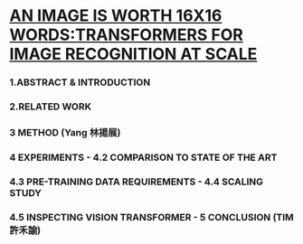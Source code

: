 # [AN IMAGE IS WORTH 16X16 WORDS:TRANSFORMERS FOR IMAGE RECOGNITION AT SCALE](https://arxiv.org/pdf/2010.11929.pdf)

### 1.ABSTRACT & INTRODUCTION

### 2.RELATED WORK

### 3 METHOD (Yang 林揚展)

### 4 EXPERIMENTS - 4.2 COMPARISON TO STATE OF THE ART

### 4.3 PRE-TRAINING DATA REQUIREMENTS - 4.4 SCALING STUDY

### 4.5 INSPECTING VISION TRANSFORMER - 5 CONCLUSION (TIM 許禾諭)
